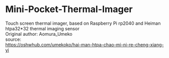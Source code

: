 # Mini-Pocket-Thermal-Imager
 Touch screen thermal imager, based on Raspberry Pi rp2040 and Heiman htpa32*32 thermal imaging sensor  
 Original author: Aomura_Umeko  
 source:  
 https://oshwhub.com/umekoko/hai-man-htpa-chao-mi-ni-re-cheng-xiang-yi
